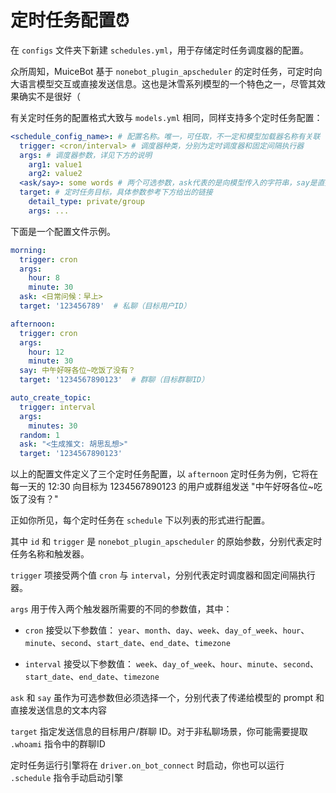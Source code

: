 # 定时任务配置⏰

在 `configs` 文件夹下新建 `schedules.yml`，用于存储定时任务调度器的配置。

众所周知，MuiceBot 基于 `nonebot_plugin_apscheduler` 的定时任务，可定时向大语言模型交互或直接发送信息。这也是沐雪系列模型的一个特色之一，尽管其效果确实不是很好（

有关定时任务的配置格式大致与 `models.yml` 相同，同样支持多个定时任务配置：

```yaml
<schedule_config_name>: # 配置名称。唯一，可任取，不一定和模型加载器名称有关联
  trigger: <cron/interval> # 调度器种类，分别为定时调度器和固定间隔执行器
  args: # 调度器参数，详见下方的说明
    arg1: value1
    arg2: value2
  <ask/say>: some words # 两个可选参数，ask代表的是向模型传入的字符串，say是直接输出给用户的消息文本
  target: # 定时任务目标，具体参数参考下方给出的链接
    detail_type: private/group
    args: ...
```

下面是一个配置文件示例。

```yaml
morning:
  trigger: cron
  args:
    hour: 8
    minute: 30
  ask: <日常问候：早上>
  target: '123456789'  # 私聊（目标用户ID）

afternoon:
  trigger: cron
  args:
    hour: 12
    minute: 30
  say: 中午好呀各位~吃饭了没有？
  target: '1234567890123'  # 群聊（目标群聊ID）

auto_create_topic:
  trigger: interval
  args:
    minutes: 30
  random: 1
  ask: "<生成推文: 胡思乱想>"
  target: '1234567890123'
```

以上的配置文件定义了三个定时任务配置，以 `afternoon` 定时任务为例，它将在每一天的 12:30 向目标为 1234567890123 的用户或群组发送 "中午好呀各位~吃饭了没有？"

正如你所见，每个定时任务在 `schedule` 下以列表的形式进行配置。

其中 `id` 和 `trigger` 是 `nonebot_plugin_apscheduler` 的原始参数，分别代表定时任务名称和触发器。

`trigger` 项接受两个值 `cron` 与 `interval`，分别代表定时调度器和固定间隔执行器。

`args` 用于传入两个触发器所需要的不同的参数值，其中：

- `cron` 接受以下参数值： `year`、`month`、`day`、`week`、`day_of_week`、`hour`、`minute`、`second`、`start_date`、`end_date`、`timezone`

- `interval` 接受以下参数值： `week`、`day_of_week`、`hour`、`minute`、`second`、`start_date`、`end_date`、`timezone`

`ask` 和 `say` 虽作为可选参数但必须选择一个，分别代表了传递给模型的 prompt 和直接发送信息的文本内容

`target` 指定发送信息的目标用户/群聊 ID。对于非私聊场景，你可能需要提取 `.whoami` 指令中的群聊ID

定时任务运行引擎将在 `driver.on_bot_connect` 时启动，你也可以运行 `.schedule` 指令手动启动引擎